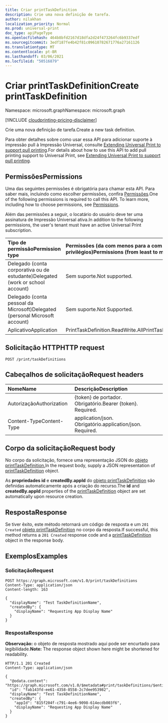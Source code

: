 ```yaml
---
title: Criar printTaskDefinition
description: Crie uma nova definição de tarefa.
author: nilakhan
localization_priority: Normal
ms.prod: universal-print
doc_type: apiPageType
ms.openlocfilehash: 464b8bfd2167d18dfa2d24f473264fc6b9337edf
ms.sourcegitcommit: 3edf187fe4b42f81c09610782671776a27161126
ms.translationtype: MT
ms.contentlocale: pt-BR
ms.lasthandoff: 03/06/2021
ms.locfileid: "50516879"
---
```

# <a name="create-printtaskdefinition"></a><span data-ttu-id="9f2fc-103">Criar printTaskDefinition</span><span class="sxs-lookup"><span data-stu-id="9f2fc-103">Create printTaskDefinition</span></span>
<span data-ttu-id="9f2fc-104">Namespace: microsoft.graph</span><span class="sxs-lookup"><span data-stu-id="9f2fc-104">Namespace: microsoft.graph</span></span>

[!INCLUDE [cloudprinting-pricing-disclaimer](../../includes/cloudprinting-pricing-disclaimer.md)]

<span data-ttu-id="9f2fc-105">Crie uma nova definição de tarefa.</span><span class="sxs-lookup"><span data-stu-id="9f2fc-105">Create a new task definition.</span></span>

<span data-ttu-id="9f2fc-106">Para obter detalhes sobre como usar essa API para adicionar suporte à impressão pull à Impressão Universal, consulte [Extending Universal Print to support pull printing](/graph/universal-print-concept-overview#extending-universal-print-to-support-pull-printing).</span><span class="sxs-lookup"><span data-stu-id="9f2fc-106">For details about how to use this API to add pull printing support to Universal Print, see [Extending Universal Print to support pull printing](/graph/universal-print-concept-overview#extending-universal-print-to-support-pull-printing).</span></span>

## <a name="permissions"></a><span data-ttu-id="9f2fc-107">Permissões</span><span class="sxs-lookup"><span data-stu-id="9f2fc-107">Permissions</span></span>
<span data-ttu-id="9f2fc-p101">Uma das seguintes permissões é obrigatória para chamar esta API. Para saber mais, incluindo como escolher permissões, confira [Permissões](/graph/permissions-reference).</span><span class="sxs-lookup"><span data-stu-id="9f2fc-p101">One of the following permissions is required to call this API. To learn more, including how to choose permissions, see [Permissions](/graph/permissions-reference).</span></span>

<span data-ttu-id="9f2fc-110">Além das permissões a seguir, o locatário do usuário deve ter uma assinatura de Impressão Universal ativa.</span><span class="sxs-lookup"><span data-stu-id="9f2fc-110">In addition to the following permissions, the user's tenant must have an active Universal Print subscription.</span></span>

|<span data-ttu-id="9f2fc-111">Tipo de permissão</span><span class="sxs-lookup"><span data-stu-id="9f2fc-111">Permission type</span></span> | <span data-ttu-id="9f2fc-112">Permissões (da com menos para a com mais privilégios)</span><span class="sxs-lookup"><span data-stu-id="9f2fc-112">Permissions (from least to most privileged)</span></span> |
|:---------------|:--------------------------------------------|
|<span data-ttu-id="9f2fc-113">Delegado (conta corporativa ou de estudante)</span><span class="sxs-lookup"><span data-stu-id="9f2fc-113">Delegated (work or school account)</span></span>| <span data-ttu-id="9f2fc-114">Sem suporte.</span><span class="sxs-lookup"><span data-stu-id="9f2fc-114">Not supported.</span></span> |
|<span data-ttu-id="9f2fc-115">Delegado (conta pessoal da Microsoft)</span><span class="sxs-lookup"><span data-stu-id="9f2fc-115">Delegated (personal Microsoft account)</span></span>|<span data-ttu-id="9f2fc-116">Sem suporte.</span><span class="sxs-lookup"><span data-stu-id="9f2fc-116">Not Supported.</span></span>|
|<span data-ttu-id="9f2fc-117">Aplicativo</span><span class="sxs-lookup"><span data-stu-id="9f2fc-117">Application</span></span>| <span data-ttu-id="9f2fc-118">PrintTaskDefinition.ReadWrite.All</span><span class="sxs-lookup"><span data-stu-id="9f2fc-118">PrintTaskDefinition.ReadWrite.All</span></span> |

## <a name="http-request"></a><span data-ttu-id="9f2fc-119">Solicitação HTTP</span><span class="sxs-lookup"><span data-stu-id="9f2fc-119">HTTP request</span></span>

<!-- {
  "blockType": "ignored"
}
-->
``` http
POST /print/taskDefinitions
```

## <a name="request-headers"></a><span data-ttu-id="9f2fc-120">Cabeçalhos de solicitação</span><span class="sxs-lookup"><span data-stu-id="9f2fc-120">Request headers</span></span>
|<span data-ttu-id="9f2fc-121">Nome</span><span class="sxs-lookup"><span data-stu-id="9f2fc-121">Name</span></span>|<span data-ttu-id="9f2fc-122">Descrição</span><span class="sxs-lookup"><span data-stu-id="9f2fc-122">Description</span></span>|
|:---|:---|
|<span data-ttu-id="9f2fc-123">Autorização</span><span class="sxs-lookup"><span data-stu-id="9f2fc-123">Authorization</span></span>|<span data-ttu-id="9f2fc-p102">{token} de portador. Obrigatório.</span><span class="sxs-lookup"><span data-stu-id="9f2fc-p102">Bearer {token}. Required.</span></span>|
|<span data-ttu-id="9f2fc-126">Content-Type</span><span class="sxs-lookup"><span data-stu-id="9f2fc-126">Content-Type</span></span>|<span data-ttu-id="9f2fc-p103">application/json. Obrigatório.</span><span class="sxs-lookup"><span data-stu-id="9f2fc-p103">application/json. Required.</span></span>|

## <a name="request-body"></a><span data-ttu-id="9f2fc-129">Corpo da solicitação</span><span class="sxs-lookup"><span data-stu-id="9f2fc-129">Request body</span></span>
<span data-ttu-id="9f2fc-130">No corpo da solicitação, fornece uma representação JSON do [objeto printTaskDefinition.](../resources/printtaskdefinition.md)</span><span class="sxs-lookup"><span data-stu-id="9f2fc-130">In the request body, supply a JSON representation of [printTaskDefinition](../resources/printtaskdefinition.md) object.</span></span>

<span data-ttu-id="9f2fc-131">As **propriedades id** e **createdBy.appId** do [objeto printTaskDefinition](../resources/printtaskdefinition.md) são definidas automaticamente após a criação do recurso.</span><span class="sxs-lookup"><span data-stu-id="9f2fc-131">The **id** and **createdBy.appId** properties of the [printTaskDefinition](../resources/printtaskdefinition.md) object are set automatically upon resource creation.</span></span>

## <a name="response"></a><span data-ttu-id="9f2fc-132">Resposta</span><span class="sxs-lookup"><span data-stu-id="9f2fc-132">Response</span></span>

<span data-ttu-id="9f2fc-133">Se tiver êxito, este método retornará um código de resposta e um `201 Created` [objeto printTaskDefinition](../resources/printtaskdefinition.md) no corpo da resposta.</span><span class="sxs-lookup"><span data-stu-id="9f2fc-133">If successful, this method returns a `201 Created` response code and a [printTaskDefinition](../resources/printtaskdefinition.md) object in the response body.</span></span>

## <a name="examples"></a><span data-ttu-id="9f2fc-134">Exemplos</span><span class="sxs-lookup"><span data-stu-id="9f2fc-134">Examples</span></span>

### <a name="request"></a><span data-ttu-id="9f2fc-135">Solicitação</span><span class="sxs-lookup"><span data-stu-id="9f2fc-135">Request</span></span>
<!-- {
  "blockType": "request",
  "name": "create_printtaskdefinition_from_"
}
-->
``` http
POST https://graph.microsoft.com/v1.0/print/taskDefinitions
Content-Type: application/json
Content-length: 163

{
  "displayName": "Test TaskDefinitionName",
  "createdBy": {
    "displayName": "Requesting App Display Name"
  }
}
```


### <a name="response"></a><span data-ttu-id="9f2fc-136">Resposta</span><span class="sxs-lookup"><span data-stu-id="9f2fc-136">Response</span></span>
<span data-ttu-id="9f2fc-137">**Observação:** o objeto de resposta mostrado aqui pode ser encurtado para legibilidade.</span><span class="sxs-lookup"><span data-stu-id="9f2fc-137">**Note:** The response object shown here might be shortened for readability.</span></span>
<!-- {
  "blockType": "response",
  "truncated": true,
  "@odata.type": "microsoft.graph.printTaskDefinition"
}
-->
``` http
HTTP/1.1 201 Created
Content-Type: application/json

{
  "@odata.context": "https://graph.microsoft.com/v1.0/$metadata#print/taskDefinitions/$entity",
  "id": "fab143fd-ee61-4358-8558-2c7dee953982",
  "displayName": "Test TaskDefinitionName",
  "createdBy": {
    "appId": "815f204f-c791-4ee6-9098-614ecdb003f6",
    "displayName": "Requesting App Display Name"
  }
}
```

